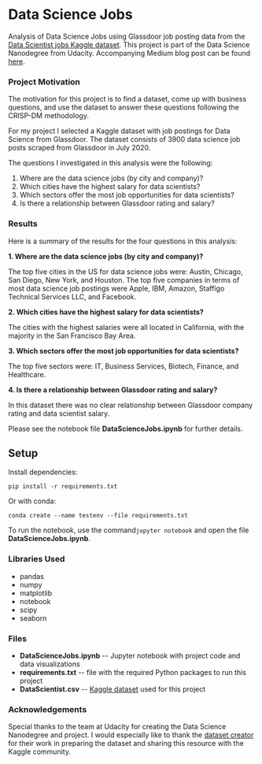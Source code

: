 # Data Science Jobs
Analysis of Data Science Jobs using Glassdoor job posting data from the [Data Scientist jobs Kaggle dataset](https://www.kaggle.com/andrewmvd/data-scientist-jobs). This project is part of the Data Science Nanodegree from Udacity. Accompanying Medium blog post can be found [here](https://medium.com/@esgardner21/data-science-jobs-insights-from-glassdoor-job-postings-7334e1b82eeb). 

### Project Motivation
The motivation for this project is to find a dataset, come up with business questions, and use the dataset to answer these questions following the 
CRISP-DM methodology. 

For my project I selected a Kaggle dataset with job postings for Data Science from Glassdoor. The dataset consists of 3900 data science job posts scraped from Glassdoor in July 2020. 

The questions I investigated in this analysis were the following:
1. Where are the data science jobs (by city and company)?
2. Which cities have the highest salary for data scientists?
3. Which sectors offer the most job opportunities for data scientists?
4. Is there a relationship between Glassdoor rating and salary?

### Results
Here is a summary of the results for the four questions in this analysis:  

**1. Where are the data science jobs (by city and company)?** 

The top five cities in the US for data science jobs were: Austin, Chicago, San Diego, New York, and Houston. The top five companies in terms of most data science job postings were Apple, IBM, Amazon, Staffigo Technical Services LLC, and Facebook. 

**2. Which cities have the highest salary for data scientists?** 

The cities with the highest salaries were all located in California, with the majority in the San Francisco Bay Area. 

**3. Which sectors offer the most job opportunities for data scientists?** 

The top five sectors were: IT, Business Services, Biotech, Finance, and Healthcare.

**4. Is there a relationship between Glassdoor rating and salary?** 

In this dataset there was no clear relationship between Glassdoor company rating and data scientist salary. 

Please see the notebook file **DataScienceJobs.ipynb** for further details.

## Setup
Install dependencies:

  ```pip install -r requirements.txt```
  
Or with conda:

  ```conda create --name testenv --file requirements.txt```
  
To run the notebook, use the command```jupyter notebook``` and open the file **DataScienceJobs.ipynb**.

### Libraries Used
- pandas
- numpy
- matplotlib
- notebook
- scipy
- seaborn

### Files 
- **DataScienceJobs.ipynb** -- Jupyter notebook with project code and data visualizations
- **requirements.txt** -- file with the required Python packages to run this project
- **DataScientist.csv** -- [Kaggle dataset](https://www.kaggle.com/andrewmvd/data-scientist-jobs) used for this project

### Acknowledgements
Special thanks to the team at Udacity for creating the Data Science Nanodegree and project. I would especially like to thank the [dataset creator](https://github.com/picklesueat/data_jobs_data) for their work in preparing the dataset and sharing this resource with the Kaggle community.
